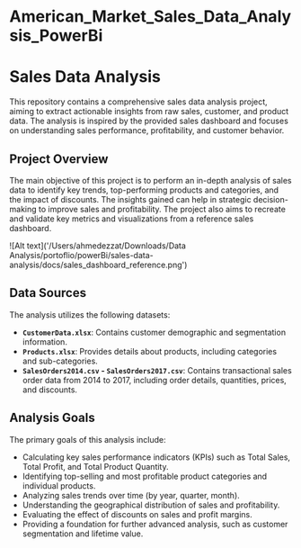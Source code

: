 # American_Market_Sales_Data_Analysis_PowerBi

# Sales Data Analysis

This repository contains a comprehensive sales data analysis project, aiming to extract actionable insights from raw sales, customer, and product data. The analysis is inspired by the provided sales dashboard and focuses on understanding sales performance, profitability, and customer behavior.

## Project Overview

The main objective of this project is to perform an in-depth analysis of sales data to identify key trends, top-performing products and categories, and the impact of discounts. The insights gained can help in strategic decision-making to improve sales and profitability. The project also aims to recreate and validate key metrics and visualizations from a reference sales dashboard.

![Alt text]('/Users/ahmedezzat/Downloads/Data Analysis/portoflio/powerBi/sales-data-analysis/docs/sales_dashboard_reference.png')

## Data Sources

The analysis utilizes the following datasets:

*   **`CustomerData.xlsx`**: Contains customer demographic and segmentation information.
*   **`Products.xlsx`**: Provides details about products, including categories and sub-categories.
*   **`SalesOrders2014.csv` - `SalesOrders2017.csv`**: Contains transactional sales order data from 2014 to 2017, including order details, quantities, prices, and discounts.


## Analysis Goals

The primary goals of this analysis include:

*   Calculating key sales performance indicators (KPIs) such as Total Sales, Total Profit, and Total Product Quantity.
*   Identifying top-selling and most profitable product categories and individual products.
*   Analyzing sales trends over time (by year, quarter, month).
*   Understanding the geographical distribution of sales and profitability.
*   Evaluating the effect of discounts on sales and profit margins.
*   Providing a foundation for further advanced analysis, such as customer segmentation and lifetime value.
